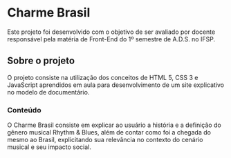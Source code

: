 # Charme Brasil

Este projeto foi desenvolvido com o objetivo de ser avaliado por docente responsável pela matéria de Front-End do 1º semestre de A.D.S. no IFSP.

## Sobre o projeto
O projeto consiste na utilização dos conceitos de HTML 5, CSS 3 e JavaScript aprendidos em aula para desenvolvimento de um site explicativo no modelo de documentário.
### Conteúdo
O Charme Brasil consiste em explicar ao usuário a história e a definição do gênero musical Rhythm & Blues, além de contar como foi a chegada do mesmo ao Brasil, explicitando sua relevância no contexto do cenário musical e seu impacto social.
